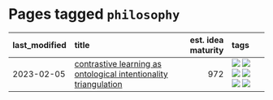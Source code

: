 # Pages tagged `philosophy`

|last_modified|title|est. idea maturity|tags
|:---|:---|---:|:---|
|2023-02-05|[contrastive learning as ontological intentionality triangulation](../contrastive_learning_as_ontological_intentionality_triangulation.md)|972|[![](https://img.shields.io/badge/tag-meta-3a20e)](../tags/meta.md) [![](https://img.shields.io/badge/tag-philosophy-eac1b9)](../tags/philosophy.md) [![](https://img.shields.io/badge/tag-semiotics-4d35f9)](../tags/semiotics.md) [![](https://img.shields.io/badge/tag-synesthesia-4bcfd8)](../tags/synesthesia.md) [![](https://img.shields.io/badge/tag-theory-fda5ff)](../tags/theory.md) [![](https://img.shields.io/badge/tag-wip-ab4f55)](../tags/wip.md)|